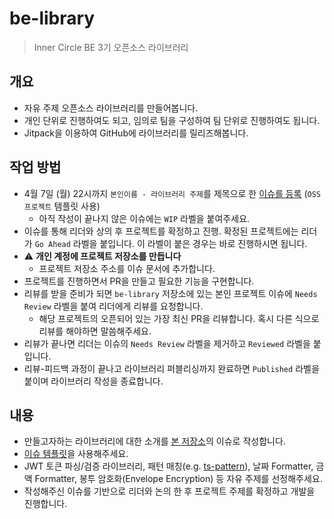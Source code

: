 # be-library

> Inner Circle BE 3기 오픈소스 라이브러리

## 개요

- 자유 주제 오픈소스 라이브러리를 만들어봅니다.
- 개인 단위로 진행하여도 되고, 임의로 팀을 구성하여 팀 단위로 진행하여도 됩니다.
- Jitpack을 이용하여 GitHub에 라이브러리를 릴리즈해봅니다.

## 작업 방법

- 4월 7일 (월) 22시까지 `본인이름 - 라이브러리 주제`를 제목으로 한 [이슈를 등록](https://github.com/InnerCircle-ICD3/be-library/issues/new/choose) (`OSS 프로젝트` 템플릿 사용)
  - 아직 작성이 끝나지 않은 이슈에는 `WIP` 라벨을 붙여주세요.
- 이슈를 통해 리더와 상의 후 프로젝트를 확정하고 진행. 확정된 프로젝트에는 리더가 `Go Ahead` 라벨을 붙입니다. 이 라벨이 붙은 경우는 바로 진행하시면 됩니다.
- ⚠️ **개인 계정에 프로젝트 저장소를 만듭니다**
  - 프로젝트 저장소 주소를 이슈 문서에 추가합니다.
- 프로젝트를 진행하면서 PR을 만들고 필요한 기능을 구현합니다.
- 리뷰를 받을 준비가 되면 `be-library` 저장소에 있는 본인 프로젝트 이슈에 `Needs Review` 라벨을 붙여 리더에게 리뷰를 요청합니다.
  - 해당 프로젝트의 오픈되어 있는 가장 최신 PR을 리뷰합니다. 혹시 다른 식으로 리뷰를 해야하면 말씀해주세요.
- 리뷰가 끝나면 리더는 이슈의 `Needs Review` 라벨을 제거하고 `Reviewed` 라벨을 붙입니다.
- 리뷰-피드백 과정이 끝나고 라이브러리 퍼블리싱까지 완료하면 `Published` 라벨을 붙이며 라이브러리 작성을 종료합니다.

## 내용

- 만들고자하는 라이브러리에 대한 소개를 [본 저장소](https://github.com/InnerCircle-ICD3/be-library)의 이슈로 작성합니다.
- [이슈 템플릿](https://github.com/InnerCircle-ICD3/be-library/blob/main/.github/ISSUE_TEMPLATE/oss-project.md)을 사용해주세요.
- JWT 토큰 파싱/검증 라이브러리, 패턴 매칭(e.g. [ts-pattern](https://github.com/gvergnaud/ts-pattern)), 날짜 Formatter, 금액 Formatter, 봉투 암호화(Envelope Encryption) 등 자유 주제를 선정해주세요.
- 작성해주신 이슈를 기반으로 리더와 논의 한 후 프로젝트 주제를 확정하고 개발을 진행합니다.
